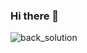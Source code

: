 ### Hi there 👋


![back_solution](https://github.com/Christophe-Fiacre/Christophe-Fiacre/assets/137292970/08ae779e-79f2-4ca7-a1bf-5798185a1d00)


<!--
**Christophe-Fiacre/Christophe-Fiacre** is a ✨ _special_ ✨ repository because its `README.md` (this file) appears on your GitHub profile.

Here are some ideas to get you started:

- 🔭 I’m currently working on ...
- 🌱 I’m currently learning ...
- 👯 I’m looking to collaborate on ...
- 🤔 I’m looking for help with ...
- 💬 Ask me about ...
- 📫 How to reach me: ...
- 😄 Pronouns: ...
- ⚡ Fun fact: ...
-->
